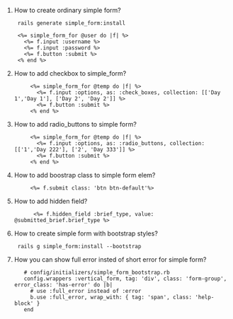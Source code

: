 1. How to create ordinary simple form?
        
        rails generate simple_form:install
      
        <%= simple_form_for @user do |f| %>
          <%= f.input :username %>
          <%= f.input :password %>
          <%= f.button :submit %>
        <% end %>
2. How to add checkbox to simple_form?
      
      
            <%= simple_form_for @temp do |f| %>
              <%= f.input :options, as: :check_boxes, collection: [['Day 1','Day 1'], ['Day 2', 'Day 2']] %>
              <%= f.button :submit %>
            <% end %>
3. How to add radio_buttons to simple form?
            
            <%= simple_form_for @temp do |f| %>
              <%= f.input :options, as: :radio_buttons, collection: [['1','Day 222'], ['2', 'Day 333']] %>
              <%= f.button :submit %>
            <% end %>
4. How to add boostrap class to simple form elem?
            
            <%= f.submit class: 'btn btn-default'%>
5. How to add hidden field?
                
             <%= f.hidden_field :brief_type, value: @submitted_brief.brief_type %>

6. How to create simple form with bootstrap styles?
        
        rails g simple_form:install --bootstrap
7. How you can show full error insted of short error for simple form?
        
          # config/initializers/simple_form_bootstrap.rb
          config.wrappers :vertical_form, tag: 'div', class: 'form-group', error_class: 'has-error' do |b|
            # use :full_error instead of :error
            b.use :full_error, wrap_with: { tag: 'span', class: 'help-block' }
          end
